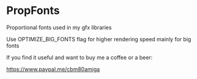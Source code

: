 # PropFonts
Proportional fonts used in my gfx libraries

Use OPTIMIZE_BIG_FONTS flag for higher rendering speed mainly for big fonts

If you find it useful and want to buy me a coffee or a beer:

https://www.paypal.me/cbm80amiga
